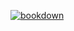 [![bookdown](https://github.com/edwindj/outlier/actions/workflows/bookdown.yaml/badge.svg)](https://github.com/edwindj/outlier/actions/workflows/bookdown.yaml)
